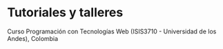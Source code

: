 # Tutoriales y talleres
Curso Programación con Tecnologías Web (ISIS3710 - Universidad de los Andes), Colombia
